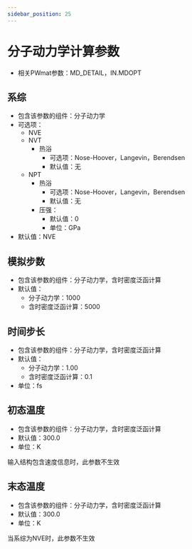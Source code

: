 ```yaml
---
sidebar_position: 25
---
```


# 分子动力学计算参数
- 相关PWmat参数：MD_DETAIL，IN.MDOPT

## 系综
- 包含该参数的组件：分子动力学
- 可选项：
  - NVE
  - NVT
    - 热浴
      - 可选项：Nose-Hoover，Langevin，Berendsen
      - 默认值：无
  - NPT
    - 热浴
      - 可选项：Nose-Hoover，Langevin，Berendsen
      - 默认值：无
    - 压强：
      - 默认值：0
      - 单位：GPa
- 默认值：NVE

## 模拟步数
- 包含该参数的组件：分子动力学，含时密度泛函计算
- 默认值：
  - 分子动力学：1000
  - 含时密度泛函计算：5000

## 时间步长
- 包含该参数的组件：分子动力学，含时密度泛函计算
- 默认值：
  - 分子动力学：1.00
  - 含时密度泛函计算：0.1
- 单位：fs

## 初态温度
- 包含该参数的组件：分子动力学，含时密度泛函计算
- 默认值：300.0
- 单位：K

输入结构包含速度信息时，此参数不生效

## 末态温度
- 包含该参数的组件：分子动力学，含时密度泛函计算
- 默认值：300.0
- 单位：K

当系综为NVE时，此参数不生效